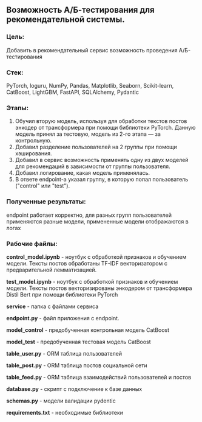 ## Возможность А/Б-тестирования для рекомендательной системы.
### Цель:
Добавить в рекомендательный сервис возможность проведения А/Б-тестирования

### Стек:
PyTorch, loguru, NumPy, Pandas, Matplotlib, Seaborn, Scikit-learn, CatBoost, LightGBM, FastAPI, SQLAlchemy, Pydantic

### Этапы: 
1. Обучил вторую модель, используя для обработки текстов постов энкодер от трансформера при помощи библиотеки PyTorch. Данную модель принял за тестовую, модель из 2-го этапа — за контрольную.
2. Добавил разделение пользователей на 2 группы при помощи хэширования.
3. Добавил в сервис возможность применять одну из двух моделей для рекомендаций в зависимости от группы пользователя.
4. Добавил логирование, какая модель применялась.
5. В ответе endpoint-а указал группу, в которую попал пользователь ("control" или "test").

### Полученные результаты:
endpoint работает корректно, для разных групп пользователей применяются разные модели, примененные модели отображаются в логах

### Рабочие файлы:
**control_model.ipynb** - ноутбук с обработкой признаков и обучением модели. Тексты постов обработаны TF-IDF векторизатором с предварительной лемматизацией.

**test_model.ipynb** - ноутбук с обработкой признаков и обучением модели. Тексты постов векторизированы энкодером от трансформера Distil Bert при помощи библиотеки PyTorch

**service** -  папка с файлами сервиса

**endpoint.py** - файл приложения с endpoint.

**model_control** - предобученная контрольная модель CatBoost

**model_test** - предобученная тестовая модель CatBoost

**table_user.py** - ORM таблица пользователей

**table_post.py** - ORM таблица постов социальной сети

**table_feed.py** - ORM таблица взаимодействий пользователей и постов

**database.py** - скрипт с подключение к базе данных

**schemas.py** - модели валидации pydentic

**requirements.txt** - необходимые библиотеки